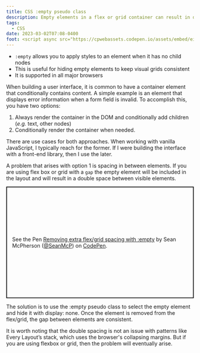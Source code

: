 ```yaml
---
title: CSS :empty pseudo class
description: Empty elements in a flex or grid container can result in double gaps, but CSS has an pseudo class to select and remove those elements
tags:
  - CSS
date: 2023-03-02T07:08-0400
foot: <script async src="https://cpwebassets.codepen.io/assets/embed/ei.js"></script>
---
```


- `:empty` allows you to apply styles to an element when it has no child nodes
- This is useful for hiding empty elements to keep visual grids consistent
- It is supported in all major browsers

When building a user interface, it is common to have a container element that conditionally contains content. A simple example is an element that displays error information when a form field is invalid. To accomplish this, you have two options:

1. Always render the container in the DOM and conditionally add children (_e.g._ text, other nodes)
2. Conditionally render the container when needed.

There are use cases for both approaches. When working with vanilla JavaScript, I typically reach for the former. If I were building the interface with a front-end library, then I use the later.

A problem that arises with option 1 is spacing in between elements. If you are using flex box or grid with a `gap` the empty element will be included in the layout and will result in a double space between visible elements.

<p class="codepen" data-height="300" data-default-tab="html,result" data-slug-hash="KKxaQmo" data-user="SeanMcP" style="height: 300px; box-sizing: border-box; display: flex; align-items: center; justify-content: center; border: 2px solid; margin: 1em 0; padding: 1em;">
  <span>See the Pen <a href="https://codepen.io/SeanMcP/pen/KKxaQmo">
  Removing extra flex/grid spacing with :empty</a> by Sean McPherson (<a href="https://codepen.io/SeanMcP">@SeanMcP</a>)
  on <a href="https://codepen.io">CodePen</a>.</span>
</p>

The solution is to use the :empty pseudo class to select the empty element and hide it with display: none. Once the element is removed from the flex/grid, the gap between elements are consistent.

It is worth noting that the double spacing is not an issue with patterns like Every Layout’s stack, which uses the browser's collapsing margins. But if you are using flexbox or grid, then the problem will eventually arise.
